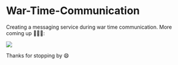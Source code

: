# War-Time-Communication
Creating a messaging service during war time communication. More coming up 👨🏻‍💻:

![](https://media.defense.gov/2007/Sep/18/2000450331/-1/-1/0/070918-F-1234S-004.JPG)

Thanks for stopping by 😄
